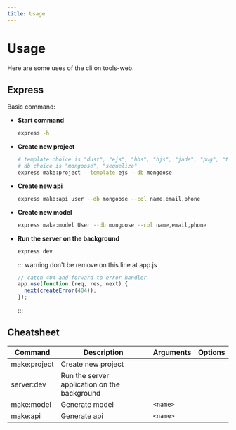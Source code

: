 ```yaml
---
title: Usage
---
```


# Usage

Here are some uses of the cli on tools-web.

## Express

Basic command:

- **Start command**
  ```bash
  express -h
  ```
- **Create new project**
  ```bash
  # template choice is "dust", "ejs", "hbs", "hjs", "jade", "pug", "twig"
  # db choice is "mongoose", "sequelize"
  express make:project --template ejs --db mongoose
  ```
- **Create new api**
  ```bash
  express make:api user --db mongoose --col name,email,phone
  ```
- **Create new model**
  ```bash
  express make:model User --db mongoose --col name,email,phone
  ```
- **Run the server on the background**
  ```bash
  express dev
  ```

  ::: warning
  don't be remove on this line at app.js

  ```javascript {1}
  // catch 404 and forward to error handler
  app.use(function (req, res, next) {
    next(createError(404));
  });
  ```

  :::

## Cheatsheet

| Command         | Description                                   | Arguments | Options |
| --------------- | --------------------------------------------- | --------- | ------- |
| make:project    | Create new project                            |           |         |
| server:dev      | Run the server application on the background  |           |         |
| make:model      | Generate model                                | `<name>`  |         |
| make:api        | Generate api                                  | `<name>`  |         |